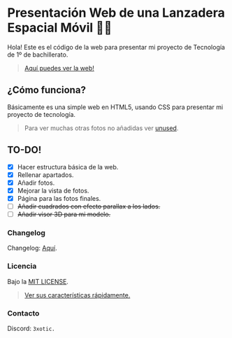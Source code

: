 # Presentación Web de una Lanzadera Espacial Móvil :rocket::truck:
Hola! Este es el código de la web para presentar mi proyecto de Tecnología de 1º de bachillerato.

> [Aquí puedes ver la web!](https://presentacion-web-lanzadera.vercel.app/)

## ¿Cómo funciona?
Básicamente es una simple web en HTML5, usando CSS para presentar mi proyecto de tecnología.

> Para ver muchas otras fotos no añadidas ver [unused](unused/).

## TO-DO!
- [x] Hacer estructura básica de la web.
- [x] Rellenar apartados.
- [x] Añadir fotos.
- [x] Mejorar la vista de fotos.
- [x] Página para las fotos finales.
- [ ] ~~Añadir cuadrados con efecto parallax a los lados.~~
- [ ] ~~Añadir visor 3D para mi modelo.~~

### Changelog
Changelog: [Aquí](CHANGELOG.md).

### Licencia
Bajo la [MIT LICENSE](./LICENSE).

>[Ver sus características rápidamente.](https://choosealicense.com/licenses/mit/#)

### Contacto
Discord: `3xotic.`